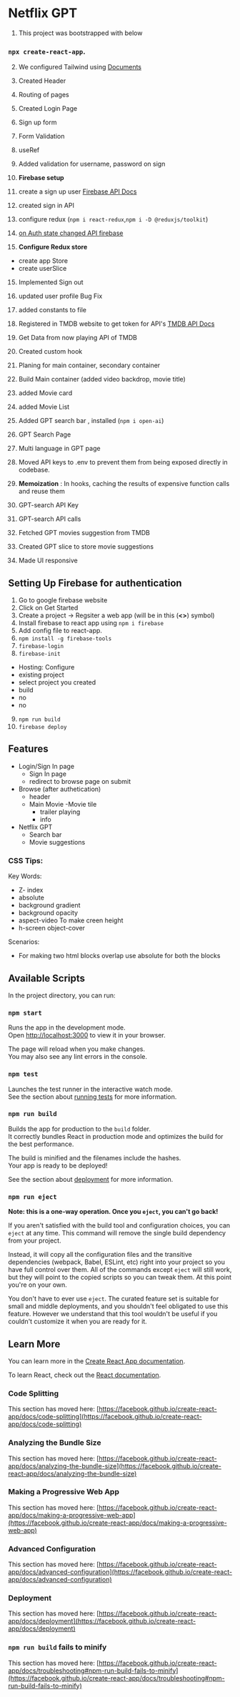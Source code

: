 # Netflix GPT

1. This project was bootstrapped with below

### `npx create-react-app`.

2. We configured Tailwind using [Documents](https://tailwindcss.com/docs/guides/create-react-app)

3. Created Header
4. Routing of pages
5. Created Login Page
6. Sign up form
7. Form Validation
8. useRef
9. Added validation for username, password on sign 
10. **Firebase setup**
11. create a sign up user [Firebase API Docs](https://firebase.google.com/docs/auth/web/password-auth)
12. created sign in API
13. configure redux (`npm i react-redux`,`npm i -D @reduxjs/toolkit`)
13. [on Auth state changed API firebase](https://firebase.google.com/docs/reference/js/auth.user)
14. **Configure Redux store**
 - create app Store
 - create userSlice
15. Implemented Sign out
16. updated user profile 
Bug Fix

17. added constants to file
18. Registered in TMDB website to get token for API's [TMDB API Docs ](https://developer.themoviedb.org/reference/search-movie)
19. Get Data from now playing API of TMDB
20. Created custom hook 
21. Planing for main container, secondary container
23. Build Main container (added video backdrop, movie title)
24. added Movie card
25. added Movie List
26. Added GPT search bar , installed (`npm i open-ai`)
27. GPT Search Page
28. Multi language in GPT page
29. Moved API keys to .env to prevent them from being exposed directly in codebase.
30. **Memoization** : In hooks, caching the results of expensive function calls and reuse them
31. GPT-search API Key
32. GPT-search API calls
33. Fetched GPT movies suggestion from TMDB
34. Created GPT slice to store movie suggestions
35. Made UI responsive 

## Setting Up Firebase for authentication

1. Go to google firebase website
2. Click on Get Started 
3. Create a project -> Regsiter a web app (will be in this (__<>__) symbol)
4. Install firebase to react app using `npm i firebase`
5. Add config file to react-app.
6. `npm install -g firebase-tools`
7. `firebase-login`
8. `firebase-init`
  - Hosting: Configure
  - existing project
  - select project you created
  - build
  - no
  - no

9. `npm run build`
10. `firebase deploy`
  

## Features

- Login/Sign In page
  - Sign In page
  - redirect to browse page on submit
- Browse (after authetication)
  - header
  - Main Movie
    -Movie tile
    - trailer playing
    - info
- Netflix GPT
  - Search bar
  - Movie suggestions








### CSS Tips:
Key Words:
- Z- index
- absolute
- background gradient
- background opacity
- aspect-video
To make creen height 
- h-screen object-cover


Scenarios:
- For making two html blocks overlap use absolute for both the blocks


## Available Scripts

In the project directory, you can run:

### `npm start`

Runs the app in the development mode.\
Open [http://localhost:3000](http://localhost:3000) to view it in your browser.

The page will reload when you make changes.\
You may also see any lint errors in the console.

### `npm test`

Launches the test runner in the interactive watch mode.\
See the section about [running tests](https://facebook.github.io/create-react-app/docs/running-tests) for more information.

### `npm run build`

Builds the app for production to the `build` folder.\
It correctly bundles React in production mode and optimizes the build for the best performance.

The build is minified and the filenames include the hashes.\
Your app is ready to be deployed!

See the section about [deployment](https://facebook.github.io/create-react-app/docs/deployment) for more information.

### `npm run eject`

**Note: this is a one-way operation. Once you `eject`, you can't go back!**

If you aren't satisfied with the build tool and configuration choices, you can `eject` at any time. This command will remove the single build dependency from your project.

Instead, it will copy all the configuration files and the transitive dependencies (webpack, Babel, ESLint, etc) right into your project so you have full control over them. All of the commands except `eject` will still work, but they will point to the copied scripts so you can tweak them. At this point you're on your own.

You don't have to ever use `eject`. The curated feature set is suitable for small and middle deployments, and you shouldn't feel obligated to use this feature. However we understand that this tool wouldn't be useful if you couldn't customize it when you are ready for it.

## Learn More

You can learn more in the [Create React App documentation](https://facebook.github.io/create-react-app/docs/getting-started).

To learn React, check out the [React documentation](https://reactjs.org/).

### Code Splitting

This section has moved here: [https://facebook.github.io/create-react-app/docs/code-splitting](https://facebook.github.io/create-react-app/docs/code-splitting)

### Analyzing the Bundle Size

This section has moved here: [https://facebook.github.io/create-react-app/docs/analyzing-the-bundle-size](https://facebook.github.io/create-react-app/docs/analyzing-the-bundle-size)

### Making a Progressive Web App

This section has moved here: [https://facebook.github.io/create-react-app/docs/making-a-progressive-web-app](https://facebook.github.io/create-react-app/docs/making-a-progressive-web-app)

### Advanced Configuration

This section has moved here: [https://facebook.github.io/create-react-app/docs/advanced-configuration](https://facebook.github.io/create-react-app/docs/advanced-configuration)

### Deployment

This section has moved here: [https://facebook.github.io/create-react-app/docs/deployment](https://facebook.github.io/create-react-app/docs/deployment)

### `npm run build` fails to minify

This section has moved here: [https://facebook.github.io/create-react-app/docs/troubleshooting#npm-run-build-fails-to-minify](https://facebook.github.io/create-react-app/docs/troubleshooting#npm-run-build-fails-to-minify)

